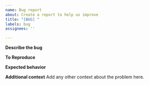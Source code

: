 ```yaml
---
name: Bug report
about: Create a report to help us improve
title: "[BUG] "
labels: bug
assignees: ''

---
```


**Describe the bug**

**To Reproduce**

**Expected behavior**

**Additional context**
Add any other context about the problem here.
